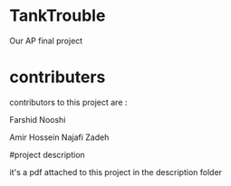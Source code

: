# TankTrouble

Our AP final project

# contributers

contributors to this project are :

Farshid Nooshi

Amir Hossein Najafi Zadeh

#project description 

it's a pdf attached to this project in the description folder 